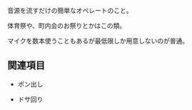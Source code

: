 音源を流すだけの簡単なオペレートのこと。

体育祭や、町内会のお祭りとかはこの類。

マイクを数本使うこともあるが最低限しか用意しないのが普通。

  

## 関連項目

  * ポン出し  

  * ドサ回り

